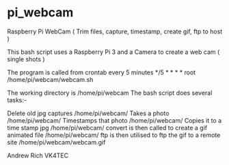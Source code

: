 # pi_webcam

Raspberry Pi WebCam ( Trim files, capture, timestamp, create gif, ftp to host )

This bash script uses a Raspberry Pi 3 and a Camera to create a web cam ( single shots )

The program is called from crontab every 5 minutes 
*/5 * * * * root /home/pi/webcam/webcam.sh

The working directory is /home/pi/webcam
The bash script does several tasks:-

Delete old jpg captures /home/pi/webcam/
Takes a photo /home/pi/webcam/
Timestamps that photo /home/pi/webcam/
Copies it to a time stamp jpg /home/pi/webcam/
convert is then called to create a gif animated file /home/pi/webcam/ 
ftp is then utilised to ftp the gif to a remote site /home/pi/webcam/webcam.gif

Andrew Rich VK4TEC 
